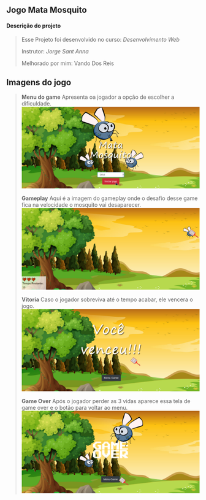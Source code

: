 ## Jogo Mata Mosquito

#### Descrição do projeto
> Esse Projeto foi desenvolvido no curso: _Desenvolvimento Web_
>
> Instrutor: _Jorge Sant Anna_
>
> Melhorado por mim: Vando Dos Reis


## Imagens do jogo

>__Menu do game__
> Apresenta oa jogador a opção de escolher a dificuldade.
>![Menu](imagensDoJogo/paginaMenu.png)
>
>__Gameplay__
> Aqui é a imagem do gameplay onde o desafio desse game fica na velocidade o mosquito vai desaparecer.
>![gameplay](imagensDoJogo/mataMosquito.png)
>
>__Vitoria__
> Caso o jogador sobreviva até o tempo acabar, ele vencera o jogo.
>![vitoria](imagensDoJogo/vitoria.png)
>
>__Game Over__
> Após o jogador perder as 3 vidas aparece essa tela de game over e o botão para voltar ao menu.
>![Over](imagensDoJogo/gameOver.png)
